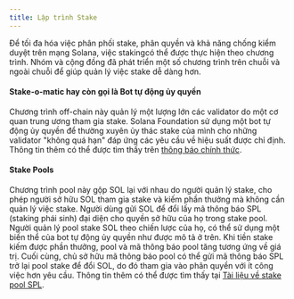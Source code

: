 ```yaml
---
title: Lập trình Stake
---
```


Để tối đa hóa việc phân phối stake, phân quyền và khả năng chống kiểm duyệt trên mạng Solana, việc stakingcó thể được thực hiện theo chương trình. Nhóm và cộng đồng đã phát triển một số chương trình trên chuỗi và ngoài chuỗi để giúp quản lý việc stake dễ dàng hơn.

#### Stake-o-matic hay còn gọi là Bot tự động ủy quyền
Chương trình off-chain này quản lý một lượng lớn các validator do một cơ quan trung ương tham gia stake. Solana Foundation sử dụng một bot tự động ủy quyền để thường xuyên ủy thác stake của mình cho những validator "không quá hạn" đáp ứng các yêu cầu về hiệu suất được chỉ định. Thông tin thêm có thể được tìm thấy trên [thông báo chính thức](https://forums.solana.com/t/stake-o-matic-delegation-matching-program/790).

#### Stake Pools
Chương trình pool này gộp SOL lại với nhau do người quản lý stake, cho phép người sở hữu SOL tham gia stake và kiếm phần thưởng mà không cần quản lý việc stake. Người dùng gửi SOL để đổi lấy mã thông báo SPL (staking phái sinh) đại diện cho quyền sở hữu của họ trong stake pool. Người quản lý pool stake SOL theo chiến lược của họ, có thể sử dụng một biến thể của bot tự động ủy quyền như được mô tả ở trên. Khi tiền stake kiếm được phần thưởng, pool và mã thông báo pool tăng tương ứng về giá trị. Cuối cùng, chủ sở hữu mã thông báo pool có thể gửi mã thông báo SPL trở lại pool stake để đổi SOL, do đó tham gia vào phân quyền với ít công việc hơn yêu cầu. Thông tin thêm có thể được tìm thấy tại [Tài liệu về stake pool SPL](https://spl.solana.com/stake-pool).
